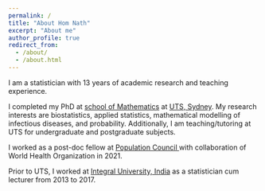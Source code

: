 ```yaml
---
permalink: /
title: "About Hom Nath"
excerpt: "About me"
author_profile: true
redirect_from: 
  - /about/
  - /about.html
---
```


<p> I am a statistician with 13 years of academic research and teaching experience. <p>

<p>I completed my PhD at <a href = "https://www.uts.edu.au/about/faculty-science/school-mathematical-and-physical-sciences">school of Mathematics</a>  at <a href = "https://www.uts.edu.au/" target="_blank">UTS, Sydney</a>. My research interests are biostatistics, applied statistics, mathematical modelling of infectious diseases, and probability. Additionally, I am teaching/tutoring at UTS for undergraduate and postgraduate subjects. </p>
<p> I worked as a post-doc fellow at <a href ="https://popcouncil.org/" target="_blank">Population Council </a> with collaboration of World Health Organization in 2021. <p> 
  
<p> Prior to UTS, I worked at <a href ="https://iul.ac.in/" target="_blank">Integral University, India</a> as a statistician cum lecturer from 2013 to 2017. </p> 

